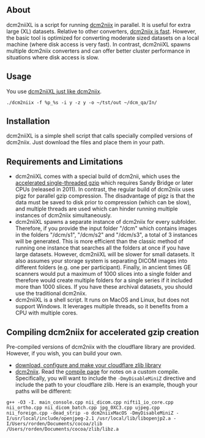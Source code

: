 ## About

dcm2niiXL is a script for running [dcm2niix](https://github.com/rordenlab/dcm2niix) in parallel. It is useful for extra large (XL) datasets. Relative to other converters, [dcm2niix is fast](https://www.nitrc.org/plugins/mwiki/index.php/dcm2nii:MainPage#Alternatives). However, the basic tool is optimized for converting moderate sized datasets on a local machine (where disk access is very fast). In contrast, dcm2niiXL spawns multiple dcm2niix converters and can offer better cluster performance in situations where disk access is slow.

## Usage

You use [dcm2niiXL just like dcm2niix](https://www.nitrc.org/plugins/mwiki/index.php/dcm2nii:MainPage#General_Usage).

```
./dcm2niix -f %p_%s -i y -z y -o ~/tst/out ~/dcm_qa/In/
```

## Installation

dcm2niiXL is a simple shell script that calls specially compiled versions of dcm2niix. Just download the files and place them in your path.

## Requirements and Limitations

- dcm2niiXL comes with a special build of dcm2nii, which uses the [accelerated single-threaded gzip](https://github.com/cloudflare/zlib) which requires Sandy Bridge or later CPUs (released in 2011). In contrast, the regular build of dcm2niix uses pigz for parallel gzip compression. The disadvantage of pigz is that the data must be saved to disk prior to compression (which can be slow), and multiple threads are used which can hinder running multiple instances of dcm2niix simultaneously.
 - dcm2niiXL spawns a separate instance of dcm2niix for every subfolder. Therefore, if you provide the input folder "/dcm" which contains images in the folders "/dcm/s1", "/dcm/s2" and "/dcm/s3", a total of 3 instances will be generated. This is more efficient than the classic method of running one instance that searches all the folders at once if you have large datasets. However, dcm2niiXL will be slower for small datasets. It also assumes your storage system is separating DICOM images into different folders (e.g. one per participant). Finally, in ancient times GE scanners would put a maximum of 1000 slices into a single folder and therefore would create multiple folders for a single series if it included more than 1000 slices. If you have these archival datasets, you should use the traditional dcm2niix.
 - dcm2niiXL is a shell script. It runs on MacOS and Linux, but does not support Windows. It leverages multiple threads, so it benefits from a CPU with multiple cores.

## Compiling dcm2niix for accelerated gzip creation

Pre-compiled versions of dcm2niix with the cloudflare library are provided. However, if you wish, you can build your own.

- [download, configure and make your cloudflare zlib library](https://github.com/cloudflare/zlib)
- [dcm2niix](https://github.com/rordenlab/dcm2niix). Read the [compile page](https://github.com/rordenlab/dcm2niix/blob/master/COMPILE.md) for notes on a custom compile. Specifically, you will want to include the `-DmyDisableMiniZ` directive and include the path to your cloudflare zlib. Here is an example, though your paths will be different:

```
g++ -O3 -I. main_console.cpp nii_dicom.cpp nifti1_io_core.cpp nii_ortho.cpp nii_dicom_batch.cpp jpg_0XC3.cpp ujpeg.cpp nii_foreign.cpp -dead_strip -o dcm2niixMacOS -DmyDisableMiniZ -I/usr/local/include/openjpeg-2.1 /usr/local/lib/libopenjp2.a -I/Users/rorden/Documents/cocoa/zlib /Users/rorden/Documents/cocoa/zlib/libz.a
```